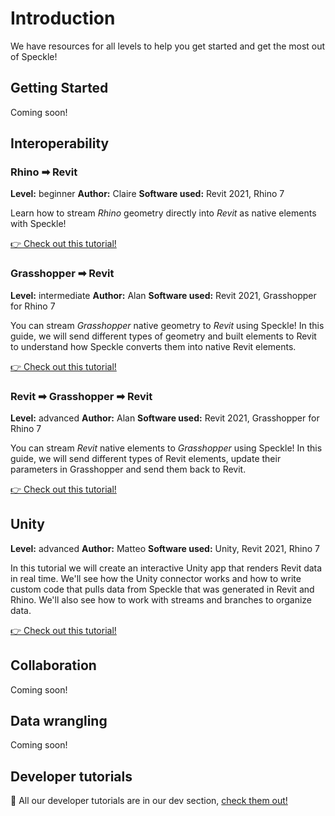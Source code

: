 # Introduction

We have resources for all levels to help you get started and get the most out of Speckle!

## Getting Started

Coming soon!

## Interoperability

### Rhino ➡ Revit

**Level:** beginner
**Author:** Claire
**Software used:** Revit 2021, Rhino 7

Learn how to stream _Rhino_ geometry directly into _Revit_ as native elements with Speckle!

[👉 Check out this tutorial!](/user/interop-rhino-revit)

### Grasshopper ➡ Revit

**Level:** intermediate
**Author:** Alan
**Software used:** Revit 2021, Grasshopper for Rhino 7

You can stream _Grasshopper_ native geometry to _Revit_ using Speckle! In this guide, we will send different types of geometry and built elements to Revit to understand how Speckle converts them into native Revit elements.

[👉 Check out this tutorial!](/user/interop-gh-revit)

### Revit ➡ Grasshopper ➡ Revit

**Level:** advanced
**Author:** Alan
**Software used:** Revit 2021, Grasshopper for Rhino 7

You can stream _Revit_ native elements to _Grasshopper_ using Speckle! In this guide, we will send different types of Revit elements, update their parameters in Grasshopper and send them back to Revit.

[👉 Check out this tutorial!](interop-revit-gh)



## Unity

**Level:** advanced
**Author:** Matteo
**Software used:** Unity, Revit 2021, Rhino 7

In this tutorial we will create an interactive Unity app that renders Revit data in real time. We'll see how the Unity connector works and how to write custom code that pulls data from Speckle that was generated in Revit and Rhino. We'll also see how to work with streams and branches to organize data.

[👉 Check out this tutorial!](/user/tutorial-unity-revit-rhino-experiences)



## Collaboration

Coming soon!

## Data wrangling

Coming soon!

## Developer tutorials

🤖 All our developer tutorials are in our dev section, [check them out!](/dev)
